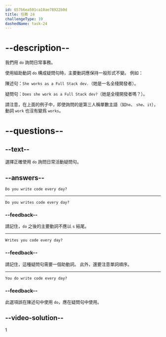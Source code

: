 ```yaml
---
id: 657b6ea501ca10ae78922b0d
title: 任務 24
challengeType: 19
dashedName: task-24
---
```


# --description--

我們用 `do` 詢問日常事務。

使用組助動詞 `do` 構成疑問句時，主要動詞應保持一般形式不變。 例如：

陳述句：`She works as a Full Stack dev.`（她是一名全棧開發者）。

疑問句：`Does she work as a Full Stack dev?`（她是全棧開發者嗎？）。

請注意，在上面的例子中，即使詢問的是第三人稱單數主語（如`he`、 `she`、`it`），動詞 `work` 也沒有變爲 `works`。

# --questions--

## --text--

選擇正確使用 `do` 詢問日常活動疑問句。

## --answers--

`Do you write code every day?`

---

`Do you writes code every day?`

### --feedback--

請記住，`do` 之後的主要動詞不應以 `s` 結尾。

---

`Writes you code every day?`

### --feedback--

請記住，這種疑問句需要一個助動詞。 此外，還要注意單詞順序。

---

`You do write code every day?`

### --feedback--

此選項誤在陳述句中使用 `do`，應在疑問句中使用。

## --video-solution--

1
